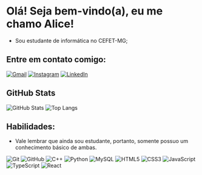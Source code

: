 
# Olá! Seja bem-vindo(a), eu me chamo Alice! 
- Sou estudante de informática no CEFET-MG;

## Entre em contato comigo:

[![Gmail](https://img.shields.io/badge/-Gmail-3F8A9B?style=for-the-badge&logo=gmail&logoColor=FFF)](mailto:aliceparttrab@gmail.com)
[![Instagram](https://img.shields.io/badge/Instagram-3F8A9B?style=for-the-badge&logo=instagram&logoColor=FFF)](https://www.instagram.com/Amorais19/)
[![LinkedIn](https://img.shields.io/badge/LinkedIn-3F8A9B?style=for-the-badge&logo=linkedin&logoColor=FFF)](https://www.linkedin.com/in/alice-de-morais-53a226293/)

## GitHub Stats

![GitHub Stats](https://github-readme-stats.vercel.app/api?username=Amorais19&theme=transparent&bg_color=3F8A9B&border_color=3F8A9B&show_icons=true&icon_color=FFF&title_color=FFF&hide_title=true&text_color=FFF)
![Top Langs](https://github-readme-stats-git-masterrstaa-rickstaa.vercel.app/api/top-langs/?username=Amorais19&layout=compact&bg_color=3F8A9B&border_color=3F8A9B&title_color=FFF&text_color=FFF)

## Habilidades:

- Vale lembrar que ainda sou estudante, portanto, somente possuo um conhecimento básico de ambas.

![Git](https://img.shields.io/badge/Git-3F8A9B?style=for-the-badge&logo=git&logoColor=FFF)
![GitHub](https://img.shields.io/badge/GitHub-3F8A9B?style=for-the-badge&logo=github&logoColor=FFF)
![C++](https://img.shields.io/badge/C%2B%2B-3F8A9B?style=for-the-badge&logo=c%2B%2B&logoColor=FFF)
![Python](https://img.shields.io/badge/Python-3F8A9B?style=for-the-badge&logo=python&logoColor=FFF)
![MySQL](https://img.shields.io/badge/MySQL-3F8A9B?style=for-the-badge&logo=mysql&logoColor=FFF)
![HTML5](https://img.shields.io/badge/HTML5-3F8A9B?style=for-the-badge&logo=html5&logoColor=FFF)
![CSS3](https://img.shields.io/badge/CSS3-3F8A9B?style=for-the-badge&logo=css3&logoColor=FFF)
![JavaScript](https://img.shields.io/badge/JavaScript-3F8A9B?style=for-the-badge&logo=javascript&logoColor=FFF)
![TypeScript](https://img.shields.io/badge/TypeScript-3F8A9B?style=for-the-badge&logo=typescript&logoColor=FFF)
![React](https://img.shields.io/badge/React-3F8A9B?style=for-the-badge&logo=react&logoColor=FFF)
